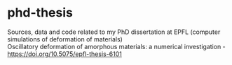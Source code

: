 phd-thesis
==========

Sources, data and code related to my PhD dissertation at EPFL (computer simulations of deformation of materials)  
Oscillatory deformation of amorphous materials: a numerical investigation - https://doi.org/10.5075/epfl-thesis-6101

